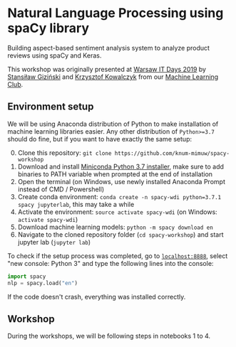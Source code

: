 # Natural Language Processing using spaCy library

Building aspect-based sentiment analysis system to analyze product reviews using spaCy and Keras.

This workshop was originally presented at [Warsaw IT Days 2019](https://warszawskiedniinformatyki.pl)
by [Stansiław Giziński](https://github.com/Gizzio) and [Krzysztof Kowalczyk](https://github.com/kowaalczyk) 
from our [Machine Learning Club](https://www.facebook.com/KNUM.MIMUW/).

## Environment setup

We will be using Anaconda distribution of Python to make installation of machine learning libraries easier.
Any other distribution of `Python>=3.7` should do fine, but if you want to have exactly the same setup:

0. Clone this repository: `git clone https://github.com/knum-mimuw/spacy-workshop`
1. Download and install [Miniconda Python 3.7 installer](https://conda.io/en/latest/miniconda.html),
   make sure to add binaries to PATH variable when prompted at the end of installation
2. Open the terminal (on Windows, use newly installed Anaconda Prompt instead of CMD / Powershell)
3. Create conda environment: `conda create -n spacy-wdi python=3.7.1 spacy jupyterlab`, this may take a while
4. Activate the environment: `source activate spacy-wdi` (on Windows: `activate spacy-wdi`)
5. Download machine learning models: `python -m spacy download en`
6. Navigate to the cloned repository folder (`cd spacy-workshop`) and start jupyter lab (`jupyter lab`)

To check if the setup process was completed, go to [`localhost:8888`](http://localhost:8888/lab),
select "new console: Python 3" and type the following lines into the console:
```python
import spacy
nlp = spacy.load("en")
```
If the code doesn't crash, everything was installed correctly.

## Workshop

During the workshops, we will be following steps in notebooks 1 to 4.
